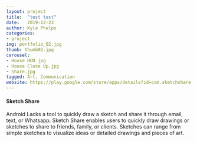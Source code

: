 ```yaml
---
layout: project
title:  "test test"
date:   2019-12-23
author: Kyle Phelps
categories:
- project
img: portfolio_02.jpg
thumb: thumb02.jpg
carousel:
- House HUD.jpg
- House Close Up.jpg
- Share.jpg
tagged: Art, Communication
website: https://play.google.com/store/apps/details?id=com.sketchshare.draw
---
```

#### Sketch Share
Android Lacks a tool to quickly draw a sketch and share it through email, text, or Whatsapp. Sketch Share enables users to quickly draw drawings or sketches to share to friends, family, or clients. Sketches can range from simple sketches to visualize ideas or detailed drawings and pieces of art.
